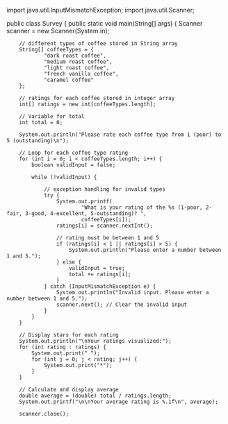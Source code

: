 import java.util.InputMismatchException;
import java.util.Scanner;

public class Survey {
    public static void main(String[] args) {
        Scanner scanner = new Scanner(System.in);

        // different types of coffee stored in String array
        String[] coffeeTypes = {
                "dark roast coffee",
                "medium roast coffee",
                "light roast coffee",
                "french vanilla coffee",
                "caramel coffee"
        };

        // ratings for each coffee stored in integer array
        int[] ratings = new int[coffeeTypes.length];

        // Variable for total
        int total = 0;

        System.out.println("Please rate each coffee type from 1 (poor) to 5 (outstanding)\n");

        // Loop for each coffee type rating
        for (int i = 0; i < coffeeTypes.length; i++) {
            boolean validInput = false;

            while (!validInput) {

                // exception handling for invalid types
                try {
                    System.out.printf(
                            "What is your rating of the %s (1-poor, 2-fair, 3-good, 4-excellent, 5-outstanding)? ",
                            coffeeTypes[i]);
                    ratings[i] = scanner.nextInt();

                    // rating must be between 1 and 5
                    if (ratings[i] < 1 || ratings[i] > 5) {
                        System.out.println("Please enter a number between 1 and 5.");
                    } else {
                        validInput = true;
                        total += ratings[i];
                    }
                } catch (InputMismatchException e) {
                    System.out.println("Invalid input. Please enter a number between 1 and 5.");
                    scanner.next(); // Clear the invalid input
                }
            }
        }

        // Display stars for each rating
        System.out.println("\nYour ratings visualized:");
        for (int rating : ratings) {
            System.out.print(" ");
            for (int j = 0; j < rating; j++) {
                System.out.print("*");
            }
        }

        // Calculate and display average
        double average = (double) total / ratings.length;
        System.out.printf("\n\nYour average rating is %.1f\n", average);

        scanner.close();


